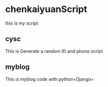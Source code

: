 # chenkaiyuanScript
  this is my script
  

## cysc
   
   This is Generate a random ID and phone script
   
## myblog
   This is myblog code with python+Django+